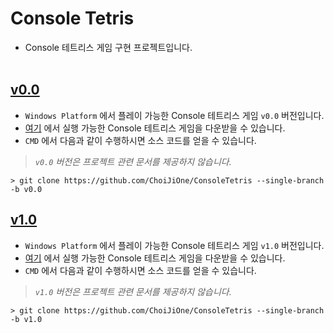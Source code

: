 # Console Tetris
- Console 테트리스 게임 구현 프로젝트입니다.
<br><br>

## [v0.0](https://github.com/ChoiJiOne/ConsoleTetris/tree/v0.0)
- `Windows Platform` 에서 플레이 가능한 Console 테트리스 게임 `v0.0` 버전입니다.
- [여기](https://github.com/ChoiJiOne/ConsoleTetris/releases/tag/v0.0) 에서 실행 가능한 Console 테트리스 게임을 다운받을 수 있습니다.
- `CMD` 에서 다음과 같이 수행하시면 소스 코드를 얻을 수 있습니다.
> *`v0.0` 버전은 프로젝트 관련 문서를 제공하지 않습니다.*

```
> git clone https://github.com/ChoiJiOne/ConsoleTetris --single-branch -b v0.0
```

## [v1.0](https://github.com/ChoiJiOne/ConsoleTetris/tree/v1.0)
- `Windows Platform` 에서 플레이 가능한 Console 테트리스 게임 `v1.0` 버전입니다.
- [여기](https://github.com/ChoiJiOne/ConsoleTetris/releases/tag/v1.0) 에서 실행 가능한 Console 테트리스 게임을 다운받을 수 있습니다.
- `CMD` 에서 다음과 같이 수행하시면 소스 코드를 얻을 수 있습니다.
> *`v1.0` 버전은 프로젝트 관련 문서를 제공하지 않습니다.*

```
> git clone https://github.com/ChoiJiOne/ConsoleTetris --single-branch -b v1.0
```
